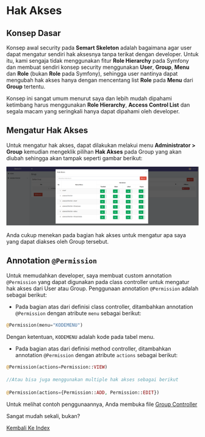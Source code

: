 # Hak Akses

## Konsep Dasar

Konsep awal security pada **Semart Skeleton** adalah bagaimana agar user dapat mengatur sendiri hak aksesnya tanpa terikat dengan developer. Untuk itu,
kami sengaja tidak menggunakan fitur **Role Hierarchy** pada Symfony dan membuat sendiri konsep security menggunakan **User**, **Group**, **Menu** dan **Role** (bukan **Role** pada Symfony),
sehingga user nantinya dapat mengubah hak akses hanya dengan mencentang list **Role** pada **Menu** dari **Group** tertentu.


Konsep ini sangat umum menurut saya dan lebih mudah dipahami ketimbang harus menggunakan **Role Hierarchy**, **Access Control List** dan segala macam yang seringkali hanya dapat dipahami oleh developer.


## Mengatur Hak Akses

Untuk mengatur hak akses, dapat dilakukan melakui menu **Administrator > Group** kemudian mengeklik pilihan **Hak Akses** pada Group yang akan diubah sehingga akan tampak seperti gambar berikut:

![Role List](imgs/roles.png "Role List")

Anda cukup menekan pada bagian hak akses untuk mengatur apa saya yang dapat diakses oleh Group tersebut.

## Annotation `@Permission`

Untuk memudahkan developer, saya membuat custom annotation `@Permission` yang dapat digunakan pada class controller untuk mengatur hak akses dari User atau Group. Penggunaan annotation `@Permission` adalah sebagai berikut:

- Pada bagian atas dari definisi class controller, ditambahkan annotation `@Permission` dengan atribute `menu` sebagai berikut:

```php
@Permission(menu="KODEMENU")
``` 

Dengan ketentuan, `KODEMENU` adalah kode pada tabel menu.


- Pada bagian atas dari definisi method controller, ditambahkan annotation `@Permission` dengan atribute `actions` sebagai berikut:

```php
@Permission(actions=Permission::VIEW)

//Atau bisa juga menggunakan multiple hak akses sebagai berikut

@Permission(actions={Permission::ADD, Permission::EDIT})
```

Untuk melihat contoh penggunaannya, Anda membuka file [Group Controller](../src/Controller/Admin/GroupController.php)

Sangat mudah sekali, bukan? 


[Kembali Ke Index](../README.md)

